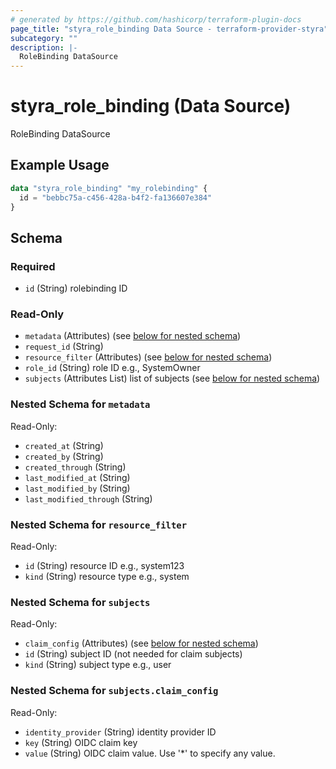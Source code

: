 ```yaml
---
# generated by https://github.com/hashicorp/terraform-plugin-docs
page_title: "styra_role_binding Data Source - terraform-provider-styra"
subcategory: ""
description: |-
  RoleBinding DataSource
---
```


# styra_role_binding (Data Source)

RoleBinding DataSource

## Example Usage

```terraform
data "styra_role_binding" "my_rolebinding" {
  id = "bebbc75a-c456-428a-b4f2-fa136607e384"
}
```

<!-- schema generated by tfplugindocs -->
## Schema

### Required

- `id` (String) rolebinding ID

### Read-Only

- `metadata` (Attributes) (see [below for nested schema](#nestedatt--metadata))
- `request_id` (String)
- `resource_filter` (Attributes) (see [below for nested schema](#nestedatt--resource_filter))
- `role_id` (String) role ID e.g., SystemOwner
- `subjects` (Attributes List) list of subjects (see [below for nested schema](#nestedatt--subjects))

<a id="nestedatt--metadata"></a>
### Nested Schema for `metadata`

Read-Only:

- `created_at` (String)
- `created_by` (String)
- `created_through` (String)
- `last_modified_at` (String)
- `last_modified_by` (String)
- `last_modified_through` (String)


<a id="nestedatt--resource_filter"></a>
### Nested Schema for `resource_filter`

Read-Only:

- `id` (String) resource ID e.g., system123
- `kind` (String) resource type e.g., system


<a id="nestedatt--subjects"></a>
### Nested Schema for `subjects`

Read-Only:

- `claim_config` (Attributes) (see [below for nested schema](#nestedatt--subjects--claim_config))
- `id` (String) subject ID (not needed for claim subjects)
- `kind` (String) subject type e.g., user

<a id="nestedatt--subjects--claim_config"></a>
### Nested Schema for `subjects.claim_config`

Read-Only:

- `identity_provider` (String) identity provider ID
- `key` (String) OIDC claim key
- `value` (String) OIDC claim value. Use '*' to specify any value.


